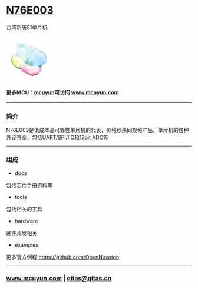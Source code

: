 ﻿# [N76E003](https://github.com/mcuyun/N76E003) 

台湾新唐51单片机

[![sites](mcuyun/mcuyun.png)](http://www.mcuyun.com)

#### 更多MCU：[mcuyun](https://github.com/mcuyun/whyme)可访问 www.mcuyun.com

---

### 简介

N76E003是低成本高可靠性单片机的代表，价格秒杀同规格产品，单片机的各种外设齐全，包括UART/SPI/IIC和12bit ADC等

---

### 组成

- docs

包括芯片手册资料等

- tools

包括相关的工具

- hardware

硬件开发相关

- examples

更多官方例程:https://github.com/OpenNuvoton


---

###  www.mcuyun.com   |    qitas@qitas.cn

